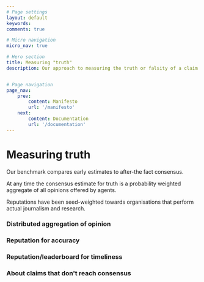 ```yaml
---
# Page settings
layout: default
keywords:
comments: true

# Micro navigation
micro_nav: true

# Hero section
title: Measuring "truth"
description: Our approach to measuring the truth or falsity of a claim is  primarily informed by practicality and respect for journalistic standards. Our API encompasses claims that are not falsifiable as well as claims for which there is no clear consensus. 


# Page navigation
page_nav:
    prev:
        content: Manifesto
        url: '/manifesto'
    next:
        content: Documentation
        url: '/documentation'
---
```




# Measuring truth

Our benchmark compares early estimates to after-the fact consensus. 

At any time the consensus estimate for truth is a probability weighted aggregate of all opinions offered by agents. 

Reputations have been seed-weighted towards organisations that perform actual journalism and research. 

### Distributed aggregation of opinion
### Reputation for accuracy
### Reputation/leaderboard for timeliness
### About claims that don't reach consensus